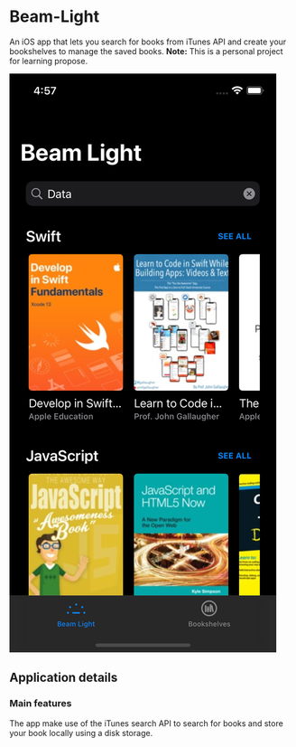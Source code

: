 Beam-Light
==================
An iOS app that lets you search for books from iTunes API and create your bookshelves to manage the saved books.
<b>Note:</b> This is a personal project for learning propose.

![Screenshots](Screenshots/1.png)

## Application details

### Main features
The app make use of the iTunes search API to search for books and store your book locally using a disk storage.

